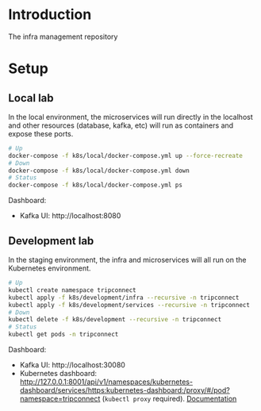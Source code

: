 # Introduction
The infra management repository
# Setup
## Local lab
In the local environment, the microservices will run directly in the localhost and other resources (database, kafka, etc) will run as containers and expose these ports.  
```sh
# Up
docker-compose -f k8s/local/docker-compose.yml up --force-recreate
# Down
docker-compose -f k8s/local/docker-compose.yml down
# Status
docker-compose -f k8s/local/docker-compose.yml ps
```
Dashboard:  
- Kafka UI: http://localhost:8080
## Development lab
In the staging environment, the infra and microservices will all run on the Kubernetes environment.
```sh
# Up
kubectl create namespace tripconnect
kubectl apply -f k8s/development/infra --recursive -n tripconnect
kubectl apply -f k8s/development/services --recursive -n tripconnect
# Down
kubectl delete -f k8s/development --recursive -n tripconnect
# Status
kubectl get pods -n tripconnect
```
Dashboard:  
- Kafka UI: http://localhost:30080
- Kubernetes dashboard: http://127.0.0.1:8001/api/v1/namespaces/kubernetes-dashboard/services/https:kubernetes-dashboard:/proxy/#/pod?namespace=tripconnect (`kubectl proxy` required). [Documentation](https://andrewlock.net/running-kubernetes-and-the-dashboard-with-docker-desktop/)
